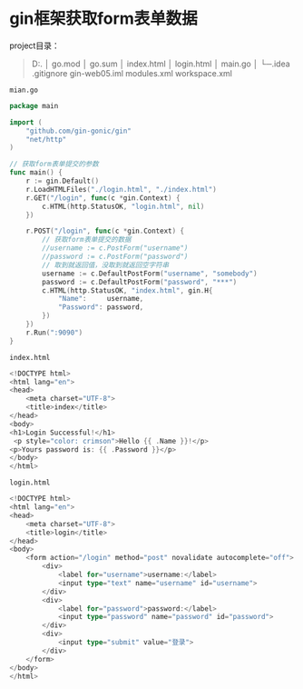 

# gin框架获取form表单数据

project目录：

> D:.
> │  go.mod
> │  go.sum
> │  index.html
> │  login.html
> │  main.go
> │
> └─.idea
>         .gitignore
>         gin-web05.iml
>         modules.xml
>         workspace.xml

`mian.go`

```go
package main

import (
	"github.com/gin-gonic/gin"
	"net/http"
)

// 获取form表单提交的参数
func main() {
	r := gin.Default()
	r.LoadHTMLFiles("./login.html", "./index.html")
	r.GET("/login", func(c *gin.Context) {
		c.HTML(http.StatusOK, "login.html", nil)
	})

	r.POST("/login", func(c *gin.Context) {
		// 获取form表单提交的数据
		//username := c.PostForm("username")
		//password := c.PostForm("password")
		// 取到就返回值，没取到就返回空字符串
		username := c.DefaultPostForm("username", "somebody")
		password := c.DefaultPostForm("password", "***")
		c.HTML(http.StatusOK, "index.html", gin.H{
			"Name":     username,
			"Password": password,
		})
	})
	r.Run(":9090")
}
```

`index.html`

```go
<!DOCTYPE html>
<html lang="en">
<head>
    <meta charset="UTF-8">
    <title>index</title>
</head>
<body>
<h1>Login Successful!</h1>
 <p style="color: crimson">Hello {{ .Name }}!</p>
<p>Yours password is: {{ .Password }}</p>
</body>
</html>
```

`login.html`

```go
<!DOCTYPE html>
<html lang="en">
<head>
    <meta charset="UTF-8">
    <title>login</title>
</head>
<body>
    <form action="/login" method="post" novalidate autocomplete="off">
        <div>
            <label for="username">username:</label>
            <input type="text" name="username" id="username">
        </div>
        <div>
            <label for="password">password:</label>
            <input type="password" name="password" id="password">
        </div>
        <div>
            <input type="submit" value="登录">
        </div>
    </form>
</body>
</html>
```

